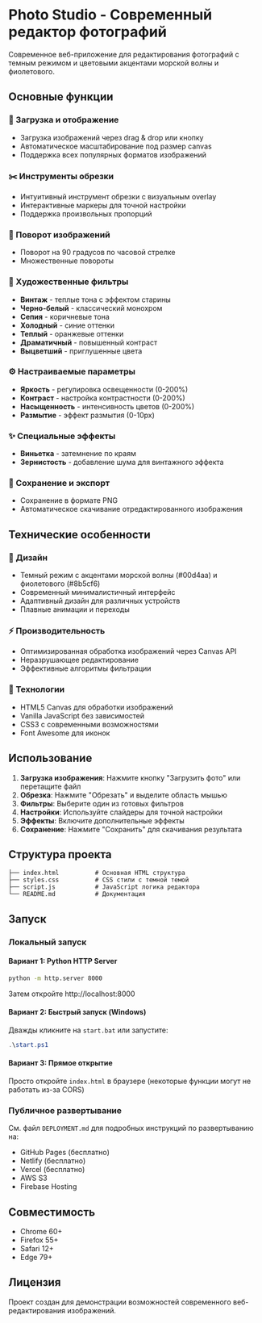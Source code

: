 # Photo Studio - Современный редактор фотографий

Современное веб-приложение для редактирования фотографий с темным режимом и цветовыми акцентами морской волны и фиолетового.

## Основные функции

### 📸 Загрузка и отображение
- Загрузка изображений через drag & drop или кнопку
- Автоматическое масштабирование под размер canvas
- Поддержка всех популярных форматов изображений

### ✂️ Инструменты обрезки
- Интуитивный инструмент обрезки с визуальным overlay
- Интерактивные маркеры для точной настройки
- Поддержка произвольных пропорций

### 🔄 Поворот изображений
- Поворот на 90 градусов по часовой стрелке
- Множественные повороты

### 🎨 Художественные фильтры
- **Винтаж** - теплые тона с эффектом старины
- **Черно-белый** - классический монохром
- **Сепия** - коричневые тона
- **Холодный** - синие оттенки
- **Теплый** - оранжевые оттенки
- **Драматичный** - повышенный контраст
- **Выцветший** - приглушенные цвета

### ⚙️ Настраиваемые параметры
- **Яркость** - регулировка освещенности (0-200%)
- **Контраст** - настройка контрастности (0-200%)
- **Насыщенность** - интенсивность цветов (0-200%)
- **Размытие** - эффект размытия (0-10px)

### ✨ Специальные эффекты
- **Виньетка** - затемнение по краям
- **Зернистость** - добавление шума для винтажного эффекта

### 💾 Сохранение и экспорт
- Сохранение в формате PNG
- Автоматическое скачивание отредактированного изображения

## Технические особенности

### 🎨 Дизайн
- Темный режим с акцентами морской волны (#00d4aa) и фиолетового (#8b5cf6)
- Современный минималистичный интерфейс
- Адаптивный дизайн для различных устройств
- Плавные анимации и переходы

### ⚡ Производительность
- Оптимизированная обработка изображений через Canvas API
- Неразрушающее редактирование
- Эффективные алгоритмы фильтрации

### 🔧 Технологии
- HTML5 Canvas для обработки изображений
- Vanilla JavaScript без зависимостей
- CSS3 с современными возможностями
- Font Awesome для иконок

## Использование

1. **Загрузка изображения**: Нажмите кнопку "Загрузить фото" или перетащите файл
2. **Обрезка**: Нажмите "Обрезать" и выделите область мышью
3. **Фильтры**: Выберите один из готовых фильтров
4. **Настройки**: Используйте слайдеры для точной настройки
5. **Эффекты**: Включите дополнительные эффекты
6. **Сохранение**: Нажмите "Сохранить" для скачивания результата

## Структура проекта

```
├── index.html          # Основная HTML структура
├── styles.css          # CSS стили с темной темой
├── script.js           # JavaScript логика редактора
└── README.md           # Документация
```

## Запуск

### Локальный запуск

#### Вариант 1: Python HTTP Server
```bash
python -m http.server 8000
```
Затем откройте http://localhost:8000

#### Вариант 2: Быстрый запуск (Windows)
Дважды кликните на `start.bat` или запустите:
```powershell
.\start.ps1
```

#### Вариант 3: Прямое открытие
Просто откройте `index.html` в браузере (некоторые функции могут не работать из-за CORS)

### Публичное развертывание

См. файл `DEPLOYMENT.md` для подробных инструкций по развертыванию на:
- GitHub Pages (бесплатно)
- Netlify (бесплатно) 
- Vercel (бесплатно)
- AWS S3
- Firebase Hosting

## Совместимость

- Chrome 60+
- Firefox 55+
- Safari 12+
- Edge 79+

## Лицензия

Проект создан для демонстрации возможностей современного веб-редактирования изображений. 